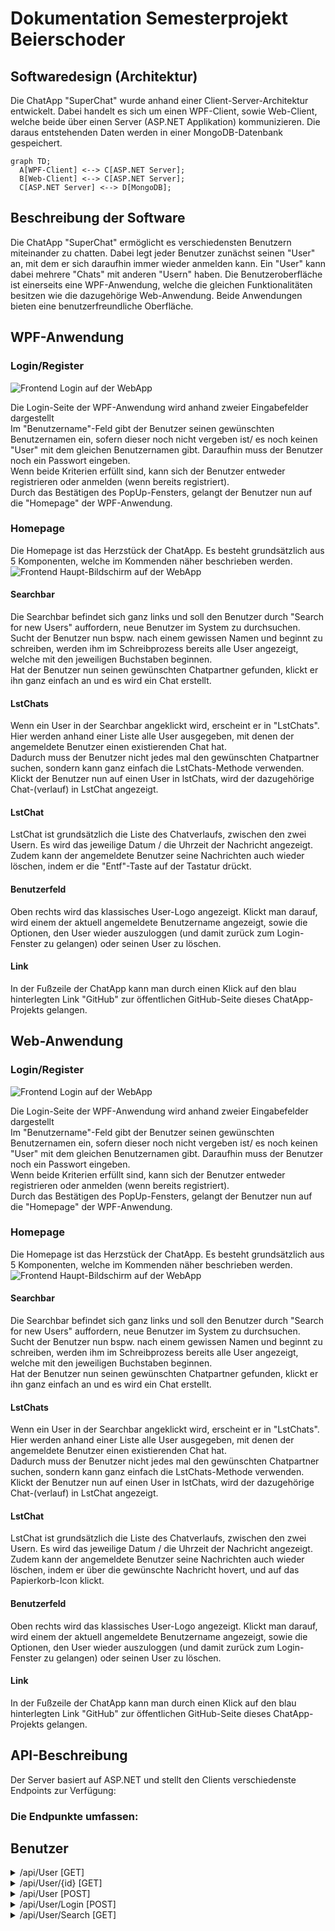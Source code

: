 # Dokumentation Semesterprojekt Beierschoder

## Softwaredesign (Architektur)

Die ChatApp "SuperChat" wurde anhand einer Client-Server-Architektur entwickelt. Dabei handelt es sich um einen WPF-Client, sowie Web-Client, welche beide über einen Server (ASP.NET Applikation) kommunizieren. Die daraus entstehenden Daten werden in einer MongoDB-Datenbank gespeichert.

```mermaid
graph TD;
  A[WPF-Client] <--> C[ASP.NET Server];
  B[Web-Client] <--> C[ASP.NET Server];
  C[ASP.NET Server] <--> D[MongoDB];
```

## Beschreibung der Software

Die ChatApp "SuperChat" ermöglicht es verschiedensten Benutzern miteinander zu chatten. Dabei legt jeder Benutzer zunächst seinen "User" an, mit dem er sich daraufhin immer wieder anmelden kann. Ein "User" kann dabei mehrere "Chats" mit anderen "Usern" haben. Die Benutzeroberfläche ist einerseits eine WPF-Anwendung, welche die gleichen Funktionalitäten besitzen wie die dazugehörige Web-Anwendung. Beide Anwendungen bieten eine benutzerfreundliche Oberfläche.

## WPF-Anwendung

### Login/Register
![Frontend Login auf der WebApp](./Dokumente/Bilder-fuer-Doku/Login-WebApp.png)<br>

Die Login-Seite der WPF-Anwendung wird anhand zweier Eingabefelder dargestellt<br>
Im "Benutzername"-Feld gibt der Benutzer seinen gewünschten Benutzernamen ein, sofern dieser noch nicht vergeben ist/ es noch keinen "User" mit dem gleichen Benutzernamen gibt. Daraufhin muss der Benutzer noch ein Passwort eingeben.<br>
Wenn beide Kriterien erfüllt sind, kann sich der Benutzer entweder registrieren oder anmelden (wenn bereits registriert).<br>
Durch das Bestätigen des PopUp-Fensters, gelangt der Benutzer nun auf die "Homepage" der WPF-Anwendung.

### Homepage
Die Homepage ist das Herzstück der ChatApp. Es besteht grundsätzlich aus 5 Komponenten, welche im Kommenden näher beschrieben werden.
![Frontend Haupt-Bildschirm auf der WebApp](./Dokumente/Bilder-fuer-Doku/Haupt-WebApp.png)<br>
#### Searchbar
Die Searchbar befindet sich ganz links und soll den Benutzer durch "Search for new Users" auffordern, neue Benutzer im System zu durchsuchen.<br>
Sucht der Benutzer nun bspw. nach einem gewissen Namen und beginnt zu schreiben, werden ihm im Schreibprozess bereits alle User angezeigt, welche mit den jeweiligen Buchstaben beginnen.<br>
Hat der Benutzer nun seinen gewünschten Chatpartner gefunden, klickt er ihn ganz einfach an und es wird ein Chat erstellt.<br>
#### LstChats
Wenn ein User in der Searchbar angeklickt wird, erscheint er in "LstChats". Hier werden anhand einer Liste alle User ausgegeben, mit denen der angemeldete Benutzer einen existierenden Chat hat.<br>
Dadurch muss der Benutzer nicht jedes mal den gewünschten Chatpartner suchen, sondern kann ganz einfach die LstChats-Methode verwenden.<br>
Klickt der Benutzer nun auf einen User in lstChats, wird der dazugehörige Chat-(verlauf) in LstChat angezeigt.<br>
#### LstChat
LstChat ist grundsätzlich die Liste des Chatverlaufs, zwischen den zwei Usern. Es wird das jeweilige Datum / die Uhrzeit der Nachricht angezeigt. Zudem kann der angemeldete Benutzer seine Nachrichten auch wieder löschen, indem er die "Entf"-Taste auf der Tastatur drückt.<br>
#### Benutzerfeld
Oben rechts wird das klassisches User-Logo angezeigt. Klickt man darauf, wird einem der aktuell angemeldete Benutzername angezeigt, sowie die Optionen, den User wieder auszuloggen (und damit zurück zum Login-Fenster zu gelangen) oder seinen User zu löschen.<br>
#### Link
In der Fußzeile der ChatApp kann man durch einen Klick auf den blau hinterlegten Link "GitHub" zur öffentlichen GitHub-Seite dieses ChatApp-Projekts gelangen.<br>

## Web-Anwendung

### Login/Register
![Frontend Login auf der WebApp](./Dokumente/Bilder-fuer-Doku/Login-WebApp.png)<br>

Die Login-Seite der WPF-Anwendung wird anhand zweier Eingabefelder dargestellt<br>
Im "Benutzername"-Feld gibt der Benutzer seinen gewünschten Benutzernamen ein, sofern dieser noch nicht vergeben ist/ es noch keinen "User" mit dem gleichen Benutzernamen gibt. Daraufhin muss der Benutzer noch ein Passwort eingeben.<br>
Wenn beide Kriterien erfüllt sind, kann sich der Benutzer entweder registrieren oder anmelden (wenn bereits registriert).<br>
Durch das Bestätigen des PopUp-Fensters, gelangt der Benutzer nun auf die "Homepage" der WPF-Anwendung.

### Homepage
Die Homepage ist das Herzstück der ChatApp. Es besteht grundsätzlich aus 5 Komponenten, welche im Kommenden näher beschrieben werden.
![Frontend Haupt-Bildschirm auf der WebApp](./Dokumente/Bilder-fuer-Doku/Haupt-WebApp.png)<br>
#### Searchbar
Die Searchbar befindet sich ganz links und soll den Benutzer durch "Search for new Users" auffordern, neue Benutzer im System zu durchsuchen.<br>
Sucht der Benutzer nun bspw. nach einem gewissen Namen und beginnt zu schreiben, werden ihm im Schreibprozess bereits alle User angezeigt, welche mit den jeweiligen Buchstaben beginnen.<br>
Hat der Benutzer nun seinen gewünschten Chatpartner gefunden, klickt er ihn ganz einfach an und es wird ein Chat erstellt.<br>
#### LstChats
Wenn ein User in der Searchbar angeklickt wird, erscheint er in "LstChats". Hier werden anhand einer Liste alle User ausgegeben, mit denen der angemeldete Benutzer einen existierenden Chat hat.<br>
Dadurch muss der Benutzer nicht jedes mal den gewünschten Chatpartner suchen, sondern kann ganz einfach die LstChats-Methode verwenden.<br>
Klickt der Benutzer nun auf einen User in lstChats, wird der dazugehörige Chat-(verlauf) in LstChat angezeigt.<br>
#### LstChat
LstChat ist grundsätzlich die Liste des Chatverlaufs, zwischen den zwei Usern. Es wird das jeweilige Datum / die Uhrzeit der Nachricht angezeigt. Zudem kann der angemeldete Benutzer seine Nachrichten auch wieder löschen, indem er über die gewünschte Nachricht hovert, und auf das Papierkorb-Icon klickt.<br>
#### Benutzerfeld
Oben rechts wird das klassisches User-Logo angezeigt. Klickt man darauf, wird einem der aktuell angemeldete Benutzername angezeigt, sowie die Optionen, den User wieder auszuloggen (und damit zurück zum Login-Fenster zu gelangen) oder seinen User zu löschen.<br>
#### Link
In der Fußzeile der ChatApp kann man durch einen Klick auf den blau hinterlegten Link "GitHub" zur öffentlichen GitHub-Seite dieses ChatApp-Projekts gelangen.<br>

##  API-Beschreibung
Der Server basiert auf ASP.NET und stellt den Clients verschiedenste Endpoints zur Verfügung:


### Die Endpunkte umfassen:


## Benutzer
<details>
  <summary>/api/User [GET]</summary>
  
  **Beschreibung:** Dieser Endpunkt wird verwendet, um einen Benutzer basierend auf Benutzername und Passwort abzurufen.
  
  **Query-Parameter:**
username: string
password: string
**Return-Wert:**
```json
{
  "id": "Beispiel-UserID",
  "username": "Beispiel-Benutzername",
  "password": "Beispiel-Passwort",
  // Weitere Felder...
}
```
</details>
<details>
  <summary>/api/User/{id} [GET]</summary>
Beschreibung: Dieser Endpunkt wird verwendet, um einen Benutzer basierend auf seiner ID abzurufen.

URL-Parameter:
id: string

Return-Wert:
{
  "id": "Beispiel-UserID",
  "username": "Beispiel-Benutzername",
  // Weitere Felder...
}

</details>
<details>
  <summary>/api/User [POST]</summary>
Beschreibung: Dieser Endpoint wird verwendet, um einen neuen Benutzer anzulegen.

JSON-Body:
{
  "username": "Beispiel-Benutzername",
  "password": "Beispiel-Passwort"
}

Return-Wert:
{
  "id": "Beispiel-UserID",
  "username": "Beispiel-Benutzername",
}

</details>
<details>
  <summary>/api/User/Login [POST]</summary>
Beschreibung: Dieser Endpoint wird verwendet, um einen Benutzer einzuloggen.

JSON-Body:
{
  "username": "Beispiel-Benutzername",
  "password": "Beispiel-Passwort"
}
Return-Wert:
{
  "id": "Beispiel-UserID",
  "username": "Beispiel-Benutzername",
  // Weitere Felder...
}
</details>
<details>
  <summary>/api/User/Search [GET]</summary>
Beschreibung: Dieser Endpoint wird verwendet, um Benutzer basierend auf einer Suchanfrage zu finden.

Query-Parameter:
